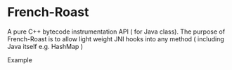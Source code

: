 # French-Roast
A pure C++ bytecode instrumentation API ( for Java class).
The purpose of French-Roast is to allow light weight JNI hooks into any method ( including Java itself e.g. HashMap )

Example


